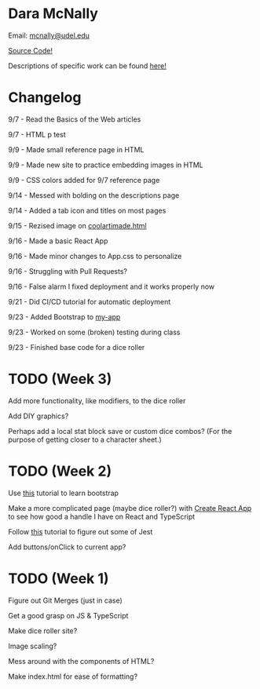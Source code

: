 <head>
    <title>Portfolio</title>
    <link rel="icon" type="image/png" href="https://cdn.discordapp.com/attachments/626217927858716674/887434049793175582/icon.png" sizes="32x32">
</head>

# Dara McNally
Email: mcnally@udel.edu

[Source Code!](https://github.com/demc5656/demc5656.github.io.git)

Descriptions of specific work can be found <a href="https://demc5656.github.io/Descriptions.html">here!</a>

# Changelog
9/7 - Read the Basics of the Web articles

9/7 - HTML p test

9/9 - Made small reference page in HTML

9/9 - Made new site to practice embedding images in HTML

9/9 - CSS colors added for 9/7 reference page

9/14 - Messed with bolding on the descriptions page

9/14 - Added a tab icon and titles on most pages

9/15 - Rezised image on [coolartimade.html](https://demc5656.github.io/coolartimade.html)

9/16 - Made a basic React App

9/16 - Made minor changes to App.css to personalize

9/16 - Struggling with Pull Requests?

9/16 - False alarm I fixed deployment and it works properly now

9/21 - Did CI/CD tutorial for automatic deployment

9/23 - Added Bootstrap to [my-app](https://demc5656.github.io/my-app/)

9/23 - Worked on some (broken) testing during class

9/23 - Finished base code for a dice roller

# TODO (Week 3)
Add more functionality, like modifiers, to the dice roller

Add DIY graphics?

Perhaps add a local stat block save or custom dice combos? (For the purpose of getting closer to a character sheet.)

# TODO (Week 2)
Use [this](https://sun.iwu.edu/~mliffito/cs_codex/posts/bootstrap/) tutorial to learn bootstrap

Make a more complicated page (maybe dice roller?) with [Create React App](https://create-react-app.dev/) to see how good a handle I have on React and TypeScript

Follow [this](https://www.smashingmagazine.com/2020/06/practical-guide-testing-react-applications-jest/) tutorial to figure out some of Jest

Add buttons/onClick to current app?

# TODO (Week 1)
Figure out Git Merges (just in case)

Get a good grasp on JS & TypeScript

Make dice roller site?

Image scaling?

Mess around with the components of HTML?

Make index.html for ease of formatting?